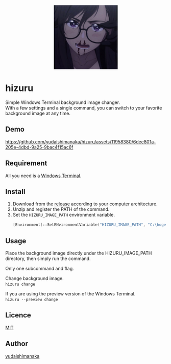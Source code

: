 <div align="center">
  <img src="./hizuru-overview.jpg" alt="hizuru icon" width="200px" />
</div>

# hizuru
Simple Windows Terminal background image changer.  
With a few settings and a single command, you can switch to your favorite background image at any time.  

## Demo
https://github.com/yudaishimanaka/hizuru/assets/11958380/6dec801a-205e-4dbd-9a25-9bac4f15ac6f

## Requirement
All you need is a [Windows Terminal](https://github.com/microsoft/terminal).

## Install
1. Download from the [release](https://github.com/yudaishimanaka/hizuru/releases/tag/v1.0.0) according to your computer architecture.
2. Unzip and register the PATH of the command.
3. Set the `HIZURU_IMAGE_PATH` environment variable.
    ```powershell
    [Environment]::SetENvironmentVariable("HIZURU_IMAGE_PATH", "C:\hoge\fuga", "User")
    ```

## Usage
Place the background image directly under the HIZURU_IMAGE_PATH directory, then simply run the command.  

Only one subcommand and flag.  

Change background image.  
`hizuru change`

If you are using the preview version of the Windows Terminal.  
`hizuru --preview change`

## Licence
[MIT](https://github.com/yudaishimanaka/hizuru/blob/master/LICENSE)

## Author
[yudaishimanaka](https://github.com/yudaishimanaka)
